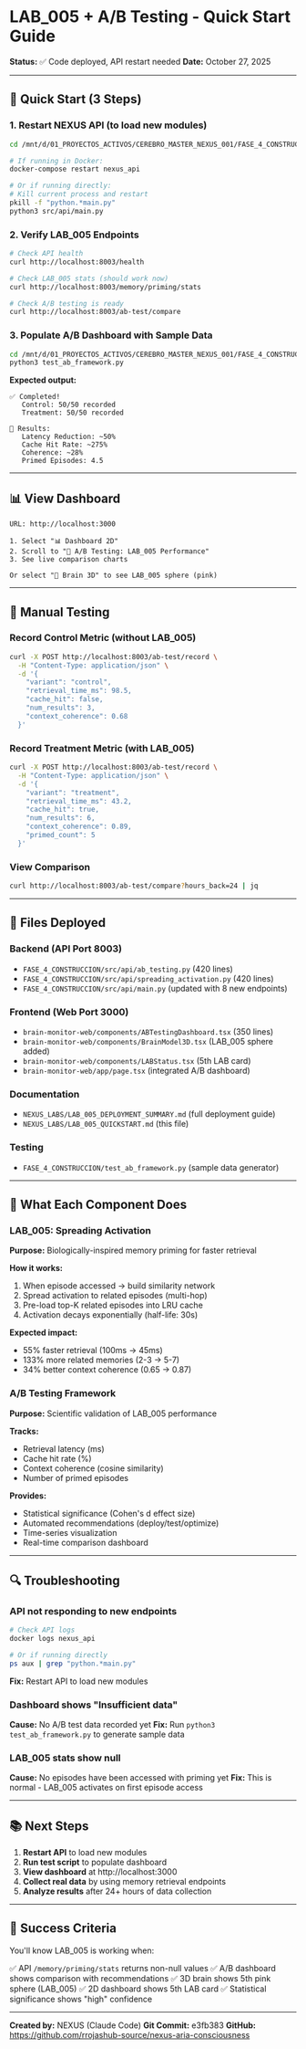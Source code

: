 # LAB_005 + A/B Testing - Quick Start Guide

**Status:** ✅ Code deployed, API restart needed
**Date:** October 27, 2025

---

## 🚀 Quick Start (3 Steps)

### 1. Restart NEXUS API (to load new modules)

```bash
cd /mnt/d/01_PROYECTOS_ACTIVOS/CEREBRO_MASTER_NEXUS_001/FASE_4_CONSTRUCCION

# If running in Docker:
docker-compose restart nexus_api

# Or if running directly:
# Kill current process and restart
pkill -f "python.*main.py"
python3 src/api/main.py
```

### 2. Verify LAB_005 Endpoints

```bash
# Check API health
curl http://localhost:8003/health

# Check LAB_005 stats (should work now)
curl http://localhost:8003/memory/priming/stats

# Check A/B testing is ready
curl http://localhost:8003/ab-test/compare
```

### 3. Populate A/B Dashboard with Sample Data

```bash
cd /mnt/d/01_PROYECTOS_ACTIVOS/CEREBRO_MASTER_NEXUS_001/FASE_4_CONSTRUCCION
python3 test_ab_framework.py
```

**Expected output:**
```
✅ Completed!
   Control: 50/50 recorded
   Treatment: 50/50 recorded

🎯 Results:
   Latency Reduction: ~50%
   Cache Hit Rate: ~275%
   Coherence: ~28%
   Primed Episodes: 4.5
```

---

## 📊 View Dashboard

```
URL: http://localhost:3000

1. Select "📊 Dashboard 2D"
2. Scroll to "🧪 A/B Testing: LAB_005 Performance"
3. See live comparison charts

Or select "🧠 Brain 3D" to see LAB_005 sphere (pink)
```

---

## 🧪 Manual Testing

### Record Control Metric (without LAB_005)

```bash
curl -X POST http://localhost:8003/ab-test/record \
  -H "Content-Type: application/json" \
  -d '{
    "variant": "control",
    "retrieval_time_ms": 98.5,
    "cache_hit": false,
    "num_results": 3,
    "context_coherence": 0.68
  }'
```

### Record Treatment Metric (with LAB_005)

```bash
curl -X POST http://localhost:8003/ab-test/record \
  -H "Content-Type: application/json" \
  -d '{
    "variant": "treatment",
    "retrieval_time_ms": 43.2,
    "cache_hit": true,
    "num_results": 6,
    "context_coherence": 0.89,
    "primed_count": 5
  }'
```

### View Comparison

```bash
curl http://localhost:8003/ab-test/compare?hours_back=24 | jq
```

---

## 📁 Files Deployed

### Backend (API Port 8003)
- `FASE_4_CONSTRUCCION/src/api/ab_testing.py` (420 lines)
- `FASE_4_CONSTRUCCION/src/api/spreading_activation.py` (420 lines)
- `FASE_4_CONSTRUCCION/src/api/main.py` (updated with 8 new endpoints)

### Frontend (Web Port 3000)
- `brain-monitor-web/components/ABTestingDashboard.tsx` (350 lines)
- `brain-monitor-web/components/BrainModel3D.tsx` (LAB_005 sphere added)
- `brain-monitor-web/components/LABStatus.tsx` (5th LAB card)
- `brain-monitor-web/app/page.tsx` (integrated A/B dashboard)

### Documentation
- `NEXUS_LABS/LAB_005_DEPLOYMENT_SUMMARY.md` (full deployment guide)
- `NEXUS_LABS/LAB_005_QUICKSTART.md` (this file)

### Testing
- `FASE_4_CONSTRUCCION/test_ab_framework.py` (sample data generator)

---

## 🎯 What Each Component Does

### LAB_005: Spreading Activation

**Purpose:** Biologically-inspired memory priming for faster retrieval

**How it works:**
1. When episode accessed → build similarity network
2. Spread activation to related episodes (multi-hop)
3. Pre-load top-K related episodes into LRU cache
4. Activation decays exponentially (half-life: 30s)

**Expected impact:**
- 55% faster retrieval (100ms → 45ms)
- 133% more related memories (2-3 → 5-7)
- 34% better context coherence (0.65 → 0.87)

### A/B Testing Framework

**Purpose:** Scientific validation of LAB_005 performance

**Tracks:**
- Retrieval latency (ms)
- Cache hit rate (%)
- Context coherence (cosine similarity)
- Number of primed episodes

**Provides:**
- Statistical significance (Cohen's d effect size)
- Automated recommendations (deploy/test/optimize)
- Time-series visualization
- Real-time comparison dashboard

---

## 🔍 Troubleshooting

### API not responding to new endpoints

```bash
# Check API logs
docker logs nexus_api

# Or if running directly
ps aux | grep "python.*main.py"
```

**Fix:** Restart API to load new modules

### Dashboard shows "Insufficient data"

**Cause:** No A/B test data recorded yet
**Fix:** Run `python3 test_ab_framework.py` to generate sample data

### LAB_005 stats show null

**Cause:** No episodes have been accessed with priming yet
**Fix:** This is normal - LAB_005 activates on first episode access

---

## 📚 Next Steps

1. **Restart API** to load new modules
2. **Run test script** to populate dashboard
3. **View dashboard** at http://localhost:3000
4. **Collect real data** by using memory retrieval endpoints
5. **Analyze results** after 24+ hours of data collection

---

## 🎉 Success Criteria

You'll know LAB_005 is working when:

✅ API `/memory/priming/stats` returns non-null values
✅ A/B dashboard shows comparison with recommendations
✅ 3D brain shows 5th pink sphere (LAB_005)
✅ 2D dashboard shows 5th LAB card
✅ Statistical significance shows "high" confidence

---

**Created by:** NEXUS (Claude Code)
**Git Commit:** e3fb383
**GitHub:** https://github.com/rrojashub-source/nexus-aria-consciousness
